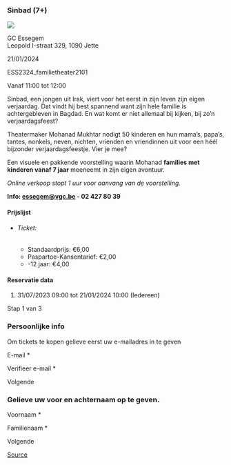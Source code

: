 ### Sinbad (7+)

![](https://s3-eu-west-1.amazonaws.com/os-kwdo/prod/vgc/images/activity/64c8de07dc9e7_Sinbad_©_Karolina_Maruszak_%281%29.JPG)

GC Essegem  
Leopold I-straat 329, 1090 Jette

21/01/2024

ESS2324\_familietheater2101

Vanaf 11:00 tot 12:00

Sinbad, een jongen uit Irak, viert voor het eerst in zijn leven zijn eigen verjaardag. Dat vindt hij best spannend want zijn hele familie is achtergebleven in Bagdad. En wat komt er niet allemaal bij kijken, bij zo’n verjaardagsfeest?  
  
Theatermaker Mohanad Mukhtar nodigt 50 kinderen en hun mama’s, papa’s, tantes, nonkels, neven, nichten, vrienden en vriendinnen uit voor een héél bijzonder verjaardagsfeestje. Vier je mee?  
  
Een visuele en pakkende voorstelling waarin Mohanad **families met kinderen vanaf 7 jaar** meeneemt in zijn eigen avontuur.  
  
*Online verkoop stopt 1 uur voor aanvang van de voorstelling.*  
  
****Info: [essegem@vgc.be](mailto:essegem@vgc.be) - 02 427 80 39****  
  

#### Prijslijst

* ###### Ticket:
    
    * Standaardprijs: €6,00
    * Paspartoe-Kansentarief: €2,00
    * \-12 jaar: €4,00

  

#### Reservatie data

1.  31/07/2023 09:00 tot 21/01/2024 10:00 (Iedereen)

Stap 1 van 3

 

### Persoonlijke info

Om tickets te kopen gelieve eerst uw e-mailadres in te geven

  

E-mail \* 

Verifieer e-mail \* 

Volgende

### Gelieve uw voor en achternaam op te geven.

Voornaam \* 

Familienaam \* 

Volgende

[Source](https://tickets.vgc.be/ticketingActivity/subscribe/ESS2324_familietheater2101)